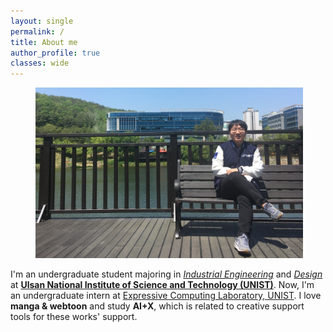 ```yaml
---
layout: single
permalink: /
title: About me
author_profile: true
classes: wide
---
```

<figure style="width: 85%" class="align-center">
  <img src="/assets/images/about20220713.jpg" alt="">
</figure>

I'm an undergraduate student majoring in *[Industrial Engineering]* and *[Design]* at **[Ulsan National Institute of Science and Technology (UNIST)]**. Now, I'm an undergraduate intern at [Expressive Computing Laboratory, UNIST]. I love **manga & webtoon** and study **AI+X**, which is related to creative support tools for these works' support.

[Expressive Computing Laboratory, UNIST]: https://www.klee141.com/
[Industrial Engineering]: https://ie.unist.ac.kr/eng/
[Design]: https://design.unist.ac.kr/
[Ulsan National Institute of Science and Technology (UNIST)]: https://www.unist.ac.kr/